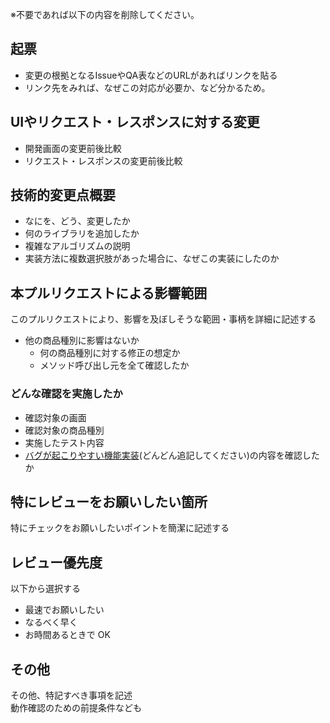 ※不要であれば以下の内容を削除してください。

## 起票
- 変更の根拠となるIssueやQA表などのURLがあればリンクを貼る
- リンク先をみれば、なぜこの対応が必要か、など分かるため。

## UIやリクエスト・レスポンスに対する変更
- 開発画面の変更前後比較
- リクエスト・レスポンスの変更前後比較

## 技術的変更点概要
- なにを、どう、変更したか
- 何のライブラリを追加したか
- 複雑なアルゴリズムの説明
- 実装方法に複数選択肢があった場合に、なぜこの実装にしたのか

## 本プルリクエストによる影響範囲
このプルリクエストにより、影響を及ぼしそうな範囲・事柄を詳細に記述する
- 他の商品種別に影響はないか
  - 何の商品種別に対する修正の想定か
  - メソッド呼び出し元を全て確認したか

### どんな確認を実施したか
- 確認対象の画面
- 確認対象の商品種別
- 実施したテスト内容
- [バグが起こりやすい機能実装](https://linkprocessing.atlassian.net/wiki/spaces/system/pages/2952331327)(どんどん追記してください)の内容を確認したか

## 特にレビューをお願いしたい箇所
特にチェックをお願いしたいポイントを簡潔に記述する

## レビュー優先度
以下から選択する
- 最速でお願いしたい
- なるべく早く
- お時間あるときで OK

## その他
その他、特記すべき事項を記述  
動作確認のための前提条件なども
